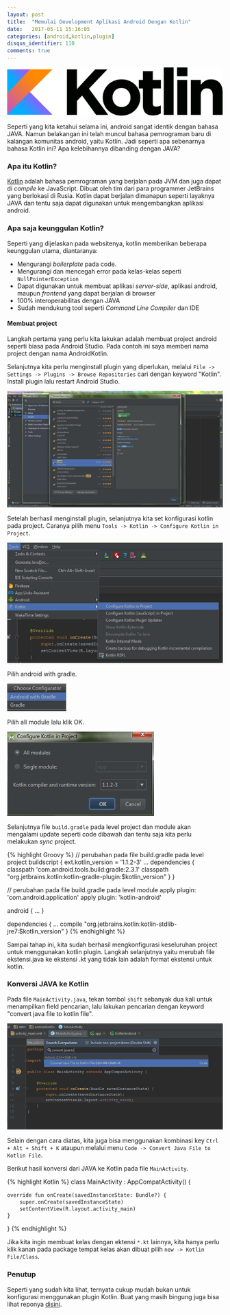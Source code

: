 ```yaml
---
layout: post
title:  "Memulai Development Aplikasi Android Dengan Kotlin"
date:   2017-05-11 15:16:05 
categories: [android,kotlin,plugin]
disqus_identifier: 110
comments: true
---
```


![](https://raw.githubusercontent.com/dekzitfz/dekzitfz.github.io/master/img/posts/kotlinlogo.png)

Seperti yang kita ketahui selama ini, android sangat identik dengan bahasa JAVA. Namun belakangan ini telah muncul bahasa pemrograman baru di kalangan komunitas android, yaitu Kotlin. Jadi seperti apa sebenarnya bahasa Kotlin ini? Apa kelebihannya dibanding dengan JAVA?

<!--more-->

### Apa itu Kotlin?

[Kotlin][kotlin] adalah bahasa pemrograman yang berjalan pada JVM dan juga dapat di *compile* ke JavaScript. Dibuat oleh tim dari para programmer JetBrains yang berlokasi di Rusia. Kotlin dapat berjalan dimanapun seperti layaknya JAVA dan tentu saja dapat digunakan untuk mengembangkan aplikasi android.

### Apa saja keunggulan Kotlin?

Seperti yang dijelaskan pada websitenya, kotlin memberikan beberapa keunggulan utama, diantaranya:

- Mengurangi *boilerplate* pada code.
- Mengurangi dan mencegah error pada kelas-kelas seperti `NullPointerException`
- Dapat digunakan untuk membuat aplikasi *server-side*, aplikasi android, maupun *frontend* yang dapat berjalan di browser
- 100% interoperabilitas dengan JAVA
- Sudah mendukung tool seperti *Command Line Compiler* dan IDE 

#### Membuat project

Langkah pertama yang perlu kita lakukan adalah membuat project android seperti biasa pada Android Studio. Pada contoh ini saya memberi nama project dengan nama AndroidKotlin.

Selanjutnya kita perlu menginstall plugin yang diperlukan, melalui `File -> Settings -> Plugins -> Browse Repositories` cari dengan keyword "Kotlin". Install plugin lalu restart Android Studio.

![](https://raw.githubusercontent.com/dekzitfz/dekzitfz.github.io/master/img/posts/Screenshot_051117_040505_PM.jpg)

Setelah berhasil menginstall plugin, selanjutnya kita set konfigurasi kotlin pada project. Caranya pilih menu `Tools -> Kotlin -> Configure Kotlin in Project`.

![](https://raw.githubusercontent.com/dekzitfz/dekzitfz.github.io/master/img/posts/Screenshot_051117_042316_PM.jpg)

Pilih android with gradle.

![](https://raw.githubusercontent.com/dekzitfz/dekzitfz.github.io/master/img/posts/Screenshot_051117_042423_PM.jpg)

Pilih all module lalu klik OK.

![](https://raw.githubusercontent.com/dekzitfz/dekzitfz.github.io/master/img/posts/Screenshot_051117_042531_PM.jpg)

Selanjutnya file `build.gradle` pada level project dan module akan mengalami update seperti code dibawah dan tentu saja kita perlu melakukan *sync* project.

{% highlight Groovy %}
// perubahan pada file build.gradle pada level project
buildscript {
    ext.kotlin_version = '1.1.2-3'
    ...
    dependencies {
        classpath 'com.android.tools.build:gradle:2.3.1'
        classpath "org.jetbrains.kotlin:kotlin-gradle-plugin:$kotlin_version"
    }
}

// perubahan pada file build.gradle pada level module
apply plugin: 'com.android.application'
apply plugin: 'kotlin-android'

android {
    ...
}

dependencies {
    ...
    compile "org.jetbrains.kotlin:kotlin-stdlib-jre7:$kotlin_version"
}
{% endhighlight %}

Sampai tahap ini, kita sudah berhasil mengkonfigurasi keseluruhan project untuk menggunakan kotlin plugin. Langkah selanjutnya yaitu merubah file ekstensi.java ke ekstensi .kt yang tidak lain adalah format ekstensi untuk kotlin.

### Konversi JAVA ke Kotlin

Pada file `MainActivity.java`, tekan tombol `shift` sebanyak dua kali untuk menampilkan field pencarian, lalu lakukan pencarian dengan keyword "convert java file to kotlin file".

![](https://raw.githubusercontent.com/dekzitfz/dekzitfz.github.io/master/img/posts/Screenshot_051117_045241_PM.jpg)

Selain dengan cara diatas, kita juga bisa menggunakan kombinasi key `Ctrl + Alt + Shift + K` ataupun melalui menu `Code -> Convert Java File to Kotlin File`.

Berikut hasil konversi dari JAVA ke Kotlin pada file `MainActivity`.

{% highlight Kotlin %}
class MainActivity : AppCompatActivity() {

    override fun onCreate(savedInstanceState: Bundle?) {
        super.onCreate(savedInstanceState)
        setContentView(R.layout.activity_main)
    }
}
{% endhighlight %}

Jika kita ingin membuat kelas dengan ektensi `*.kt` lainnya, kita hanya perlu klik kanan pada package tempat kelas akan dibuat pilih `new -> Kotlin File/Class`.

### Penutup

Seperti yang sudah kita lihat, ternyata cukup mudah bukan untuk konfigurasi menggunakan plugin Kotlin. Buat yang masih bingung juga bisa lihat reponya [disini][repo].

[repo]: https://github.com/dekzitfz/KotlinAndroid
[kotlin]: https://kotlinlang.org/